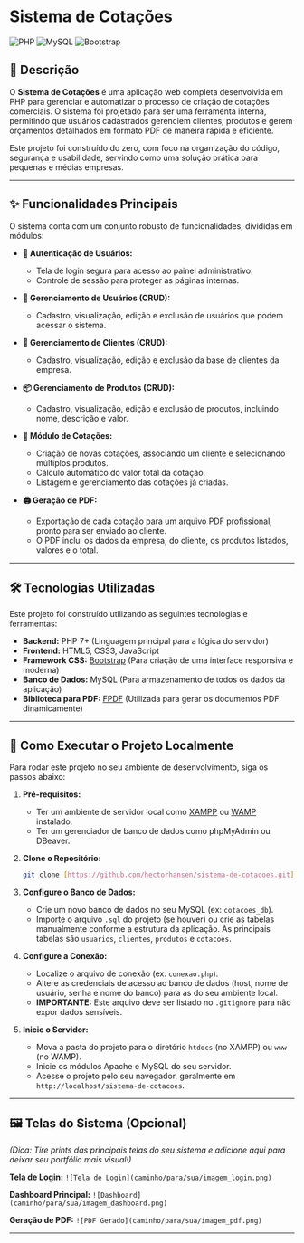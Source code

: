 # Sistema de Cotações

![PHP](https://img.shields.io/badge/PHP-777BB4?style=for-the-badge&logo=php&logoColor=white)
![MySQL](https://img.shields.io/badge/MySQL-005C84?style=for-the-badge&logo=mysql&logoColor=white)
![Bootstrap](https://img.shields.io/badge/Bootstrap-563D7C?style=for-the-badge&logo=bootstrap&logoColor=white)

## 📖 Descrição

O **Sistema de Cotações** é uma aplicação web completa desenvolvida em PHP para gerenciar e automatizar o processo de criação de cotações comerciais. O sistema foi projetado para ser uma ferramenta interna, permitindo que usuários cadastrados gerenciem clientes, produtos e gerem orçamentos detalhados em formato PDF de maneira rápida e eficiente.

Este projeto foi construído do zero, com foco na organização do código, segurança e usabilidade, servindo como uma solução prática para pequenas e médias empresas.

---

## ✨ Funcionalidades Principais

O sistema conta com um conjunto robusto de funcionalidades, divididas em módulos:

* **🔐 Autenticação de Usuários:**
    * Tela de login segura para acesso ao painel administrativo.
    * Controle de sessão para proteger as páginas internas.

* **👤 Gerenciamento de Usuários (CRUD):**
    * Cadastro, visualização, edição e exclusão de usuários que podem acessar o sistema.

* **👥 Gerenciamento de Clientes (CRUD):**
    * Cadastro, visualização, edição e exclusão da base de clientes da empresa.

* **📦 Gerenciamento de Produtos (CRUD):**
    * Cadastro, visualização, edição e exclusão de produtos, incluindo nome, descrição e valor.

* **📄 Módulo de Cotações:**
    * Criação de novas cotações, associando um cliente e selecionando múltiplos produtos.
    * Cálculo automático do valor total da cotação.
    * Listagem e gerenciamento das cotações já criadas.

* **🖨️ Geração de PDF:**
    * Exportação de cada cotação para um arquivo PDF profissional, pronto para ser enviado ao cliente.
    * O PDF inclui os dados da empresa, do cliente, os produtos listados, valores e o total.

---

## 🛠️ Tecnologias Utilizadas

Este projeto foi construído utilizando as seguintes tecnologias e ferramentas:

* **Backend:** PHP 7+ (Linguagem principal para a lógica do servidor)
* **Frontend:** HTML5, CSS3, JavaScript
* **Framework CSS:** [Bootstrap](https://getbootstrap.com/) (Para criação de uma interface responsiva e moderna)
* **Banco de Dados:** MySQL (Para armazenamento de todos os dados da aplicação)
* **Biblioteca para PDF:** [FPDF](http://www.fpdf.org/) (Utilizada para gerar os documentos PDF dinamicamente)

---

## 🚀 Como Executar o Projeto Localmente

Para rodar este projeto no seu ambiente de desenvolvimento, siga os passos abaixo:

1.  **Pré-requisitos:**
    * Ter um ambiente de servidor local como [XAMPP](https://www.apachefriends.org/pt_br/index.html) ou [WAMP](https://www.wampserver.com/) instalado.
    * Ter um gerenciador de banco de dados como phpMyAdmin ou DBeaver.

2.  **Clone o Repositório:**
    ```bash
    git clone [https://github.com/hectorhansen/sistema-de-cotacoes.git](https://github.com/hectorhansen/sistema-de-cotacoes.git)
    ```

3.  **Configure o Banco de Dados:**
    * Crie um novo banco de dados no seu MySQL (ex: `cotacoes_db`).
    * Importe o arquivo `.sql` do projeto (se houver) ou crie as tabelas manualmente conforme a estrutura da aplicação. As principais tabelas são `usuarios`, `clientes`, `produtos` e `cotacoes`.

4.  **Configure a Conexão:**
    * Localize o arquivo de conexão (ex: `conexao.php`).
    * Altere as credenciais de acesso ao banco de dados (host, nome de usuário, senha e nome do banco) para as do seu ambiente local.
    * **IMPORTANTE:** Este arquivo deve ser listado no `.gitignore` para não expor dados sensíveis.

5.  **Inicie o Servidor:**
    * Mova a pasta do projeto para o diretório `htdocs` (no XAMPP) ou `www` (no WAMP).
    * Inicie os módulos Apache e MySQL do seu servidor.
    * Acesse o projeto pelo seu navegador, geralmente em `http://localhost/sistema-de-cotacoes`.

---

## 🖼️ Telas do Sistema (Opcional)

*(Dica: Tire prints das principais telas do seu sistema e adicione aqui para deixar seu portfólio mais visual!)*

**Tela de Login:**
`![Tela de Login](caminho/para/sua/imagem_login.png)`

**Dashboard Principal:**
`![Dashboard](caminho/para/sua/imagem_dashboard.png)`

**Geração de PDF:**
`![PDF Gerado](caminho/para/sua/imagem_pdf.png)`

---